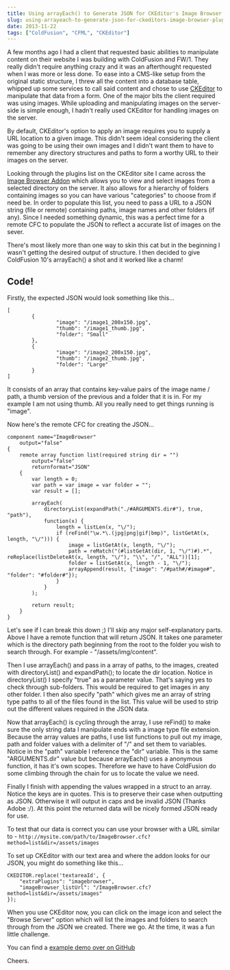 ```yaml
---
title: Using arrayEach() to Generate JSON for CKEditor's Image Browser Plugin
slug: using-arrayeach-to-generate-json-for-ckeditors-image-browser-plugin
date: 2013-11-22
tags: ["ColdFusion", "CFML", "CKEditor"]
---
```


A few months ago I had a client that requested basic abilities to manipulate content on their website I was building with ColdFusion and FW/1. They really didn't require anything crazy and it was an afterthought requested when I was more or less done. To ease into a CMS-like setup from the original static structure, I threw all the content into a database table, whipped up some services to call said content and chose to use [CKEditor](http://ckeditor.com/) to manipulate that data from a form. One of the major bits the client required was using images. While uploading and manipulating images on the server-side is simple enough, I hadn't really used CKEditor for handling images on the server.

By default, CKEditor's option to apply an image requires you to supply a URL location to a given image. This didn't seem ideal considering the client was going to be using their own images and I didn't want them to have to remember any directory structures and paths to form a worthy URL to their images on the server.

Looking through the plugins list on the CKEditor site I came across the [Image Browser Addon](http://ckeditor.com/addon/imagebrowser) which allows you to view and select images from a selected directory on the server. It also allows for a hierarchy of folders containing images so you can have various "categories" to choose from if need be. In order to populate this list, you need to pass a URL to a JSON string (file or remote) containing paths, image names and other folders (if any). Since I needed something dynamic, this was a perfect time for a remote CFC to populate the JSON to reflect a accurate list of images on the sever.

There's most likely more than one way to skin this cat but in the beginning I wasn't getting the desired output of structure. I then decided to give ColdFusion 10's arrayEach() a shot and it worked like a charm!

## Code!

Firstly, the expected JSON would look something like this...

```
[
        {
                "image": "/image1_200x150.jpg",
                "thumb": "/image1_thumb.jpg",
                "folder": "Small"
        },
        {
                "image": "/image2_200x150.jpg",
                "thumb": "/image2_thumb.jpg",
                "folder": "Large"
        }
]
```

It consists of an array that contains key-value pairs of the image name / path, a thumb version of the previous and a folder that it is in. For my example I am not using thumb. All you really need to get things running is "image".

Now here's the remote CFC for creating the JSON...

```
component name="ImageBrowser"
	output="false"
{
	remote array function list(required string dir = "")
		output="false"
		returnformat="JSON"
	{
		var length = 0;
		var path = var image = var folder = "";
		var result = [];
 
		arrayEach(
			directoryList(expandPath("./#ARGUMENTS.dir#"), true, "path"),
			function(x) {
				length = listLen(x, "\/");
				if (reFind("\w.*\.(jpg|png|gif|bmp)", listGetAt(x, length, "\/"))) {
					image = listGetAt(x, length, "\/");
					path = reMatch("(#listGetAt(dir, 1, "\/")#).*", reReplace(listDeleteAt(x, length, "\/"), "\\", "/", "ALL"))[1];
					folder = listGetAt(x, length - 1, "\/");
					arrayAppend(result, {"image": "/#path#/#image#", "folder": "#folder#"});
				}
			}
		);
 
		return result;
	}
}
```

Let's see if I can break this down ;) I'll skip any major self-explanatory parts. Above I have a remote function that will return JSON. It takes one parameter which is the directory path beginning from the root to the folder you wish to search through. For example - "/assets/img/content".

Then I use arrayEach() and pass in a array of paths, to the images, created with directoryList() and expandPath(); to locate the dir location. Notice in directoryList() I specify "true" as a parameter value. That's saying yes to check through sub-folders. This would be required to get images in any other folder. I then also specify "path" which gives me an array of string type paths to all of the files found in the list. This value will be used to strip out the different values required in the JSON data.

Now that arrayEach() is cycling through the array, I use reFind() to make sure the only string data I manipulate ends with a image type file extension. Because the array values are paths, I use list functions to pull out my image, path and folder values with a delimiter of "/" and set them to variables. Notice in the "path" variable I reference the "dir" variable. This is the same "ARGUMENTS.dir" value but because arrayEach() uses a anonymous function, it has it's own scopes. Therefore we have to have ColdFusion do some climbing through the chain for us to locate the value we need.

Finally I finish with appending the values wrapped in a struct to an array. Notice the keys are in quotes. This is to preserve their case when outputting as JSON. Otherwise it will output in caps and be invalid JSON (Thanks Adobe :/). At this point the returned data will be nicely formed JSON ready for use.

To test that our data is correct you can use your browser with a URL similar to - `http://mysite.com/path/to/ImageBrowser.cfc?method=list&dir=/assets/images`

To set up CKEditor with our text area and where the addon looks for our JSON, you might do something like this...

```
CKEDITOR.replace('textareaId', {
    "extraPlugins": "imagebrowser",
    "imageBrowser_listUrl": "/ImageBrowser.cfc?method=list&dir=/assets/images"
});
```

When you use CKEditor now, you can click on the image icon and select the "Browse Server" option which will list the images and folders to search through from the JSON we created.
There we go. At the time, it was a fun little challenge.

You can find a [example demo over on GitHub](https://github.com/cfchef/cf-ckeditor-imagebrowser)

Cheers.